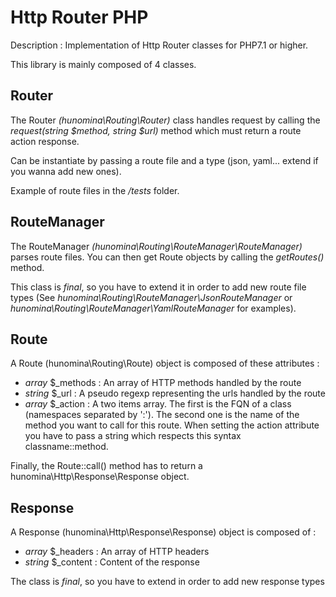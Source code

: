 # Http Router PHP

Description : Implementation of Http Router classes for PHP7.1 or higher.

This library is mainly composed of 4 classes.

## Router

The Router *(hunomina\Routing\Router)* class handles request by calling the *request(string $method, string $url)* method which must return a route action response.

Can be instantiate by passing a route file and a type (json, yaml... extend if you wanna add new ones).

Example of route files in the */tests* folder.

## RouteManager

The RouteManager *(hunomina\Routing\RouteManager\RouteManager)* parses route files. You can then get Route objects by calling the *getRoutes()* method.

This class is *final*, so you have to extend it in order to add new route file types (See *hunomina\Routing\RouteManager\JsonRouteManager* or *hunomina\Routing\RouteManager\YamlRouteManager* for examples).

## Route

A Route (hunomina\Routing\Route) object is composed of these attributes :

- *array* $_methods : An array of HTTP methods handled by the route
- *string* $_url : A pseudo regexp representing the urls handled by the route
- *array* $_action : A two items array. The first is the FQN of a class (namespaces separated by ':'). The second one is the name of the method you want to call for this route. When setting the action attribute you have to pass a string which respects this syntax classname::method.

Finally, the Route::call() method has to return a hunomina\Http\Response\Response object.

## Response

A Response (hunomina\Http\Response\Response) object is composed of :

- *array* $_headers : An array of HTTP headers
- *string* $_content : Content of the response

The class is *final*, so you have to extend in order to add new response types